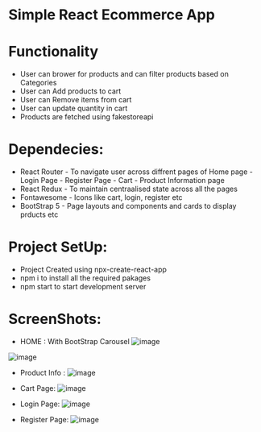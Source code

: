 # Simple React Ecommerce App

# Functionality 
- User can brower for products and can filter products based on Categories
- User can Add products to cart 
- User can Remove items from cart 
- User can update quantity in cart 
- Products are fetched using fakestoreapi

# Dependecies:
- React Router - To navigate user across diffrent pages of Home page - Login Page - Register Page -  Cart - Product Information page 
- React Redux - To maintain centraalised state across all the pages
- Fontawesome - Icons like cart, login, register etc
- BootStrap 5 - Page layouts and components and cards to display prducts etc

# Project SetUp:
- Project Created using npx-create-react-app
- npm i to install all the required pakages
- npm start to start development server 

# ScreenShots:

- HOME : With BootStrap Carousel
![image](https://user-images.githubusercontent.com/118603448/228480588-cf70aa87-8fb4-4ffb-b577-571c0d14d754.png)

![image](https://user-images.githubusercontent.com/118603448/228480493-0cf6b3ff-78e6-4b8f-98a0-588611ac29b3.png)


- Product Info : 
![image](https://user-images.githubusercontent.com/118603448/228480805-90ec5362-d0ca-489e-8db1-7864e5a5e579.png)

- Cart Page:
![image](https://user-images.githubusercontent.com/118603448/228480890-e4dcada8-3a13-4e87-868d-f56250094d22.png)

- Login Page:
![image](https://user-images.githubusercontent.com/118603448/228480964-2608c1fb-c767-45dc-8277-56207d33e5bb.png)

- Register Page:
![image](https://user-images.githubusercontent.com/118603448/228481028-995478d3-c12b-48e7-89a4-8e286d8ea97d.png)
